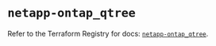 # `netapp-ontap_qtree`

Refer to the Terraform Registry for docs: [`netapp-ontap_qtree`](https://registry.terraform.io/providers/netapp/netapp-ontap/2.3.0/docs/resources/qtree).
